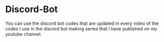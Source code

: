 # Discord-Bot
You can use the discord bot codes that are updated in every video of the codes I use in the discord bot making series that I have published on my youtube channel.
